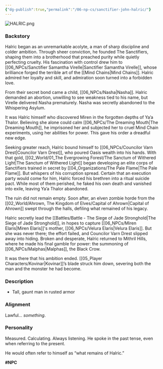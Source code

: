 ```yaml
---
{"dg-publish":true,"permalink":"/06-np-cs/sanctifier-john-halric/"}
---
```


![HALRIC.png](/img/user/HALRIC.png)
### Backstory
Halric began as an unremarkable acolyte, a man of sharp discipline and colder ambition. Through sheer conviction, he founded The Sanctifiers, shaping them into a brotherhood that preached purity while quietly perfecting cruelty. His fascination with control drew him to [[06_NPCs/Sanctifier Samantha Virelle\|Sanctifier Samantha Virelle]], whose brilliance forged the terrible art of the [[Mind Chains\|Mind Chains]]. Halric admired her loyalty and skill, and admiration soon turned into a forbidden love.

From their secret bond came a child, [[06_NPCs/Nasha\|Nasha]]. Halric demanded an abortion, unwilling to see weakness tied to his name, but Virelle delivered Nasha prematurely. Nasha was secretly abandoned to the Whispering Asylum.

It was Halric himself who discovered Miren in the forgotten depths of Ya’a Thalor. Believing she alone could calm [[06_NPCs/The Dreaming Mouth\|The Dreaming Mouth]], he imprisoned her and subjected her to cruel Mind Chain experiments, using her abilities for power. This gave his order a dreadful new edge.

Seeking greater reach, Halric bound himself to [[06_NPCs/Councilor Varn Drest\|Councilor Varn Drest]], who poured Oasis wealth into his hands. With that gold, [[02_World/01_The Evergrowing Forest/The Sanctum of Withered Light\|The Sanctum of Withered Light]] began developing an elite corps of Sanctifiers trained in secret by [[04_Organizations/The Pale Flame\|The Pale Flame]]. But whispers of his corruption spread. Certain that an execution party would come for him, Halric forced his brethren into a ritual suicide pact. While most of them perished, he faked his own death and vanished into exile, leaving Ya’a Thalor abandoned.

The ruin did not remain empty. Soon after, an elven zombie horde from the [[02_World/Ahrown, The Kingdom of Elves/Capital of Ahrown\|Capital of Ahrown]] swept through the halls, defiling what remained of his legacy.

Halric secretly lead the [[Battles/Battle - The Siege of Jade Stronghold\|The Siege of Jade Stronghold]], in hopes to capture [[06_NPCs/Miren Elaris\|Miren Elaris]]'s mother, [[06_NPCs/Velura Elaris\|Velura Elaris]]. But she was never there; the effort failed, and Councilor Varn Drest slipped away into hiding. Broken and desperate, Halric returned to Mithril Hills, where he made his final gamble for power: the summoning of [[06_NPCs/Malphas\|Malphas]], the Black Crow.

It was there that his ambition ended. [[05_Player Characters/Kovinar\|Kovinar]]’s blade struck him down, severing both the man and the monster he had become.

### **Description**

- Tall, gaunt man in rusted armor 

### **Alignment**

Lawful... _something_.

### **Personality**

Measured. Calculating. Always listening.
He spoke in the past tense, even when referring to the present.

He would often refer to himself as “what remains of Halric.”
 



**#NPC** 